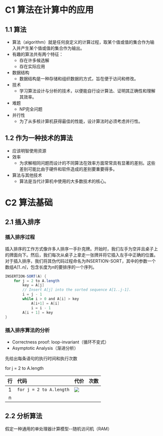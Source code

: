 # C1 算法在计算中的应用
## 1.1 算法

* 算法（algorithm）就是任何良定义的计算过程，取某个值或值的集合作为输入并产生某个值或值的集合作为输出。
* 有趣的算法共有两个特征：
	+ 存在许多候选解
	+ 存在实际应用
* 数据结构
	+ 数据结构是一种存储和组织数据的方式，旨在便于访问和修改。
* 技术
	+ 学习算法设计与分析的技术，以便能自行设计算法、证明其正确性和理解其效率。
* 难题
	+ NP完全问题
* 并行性
	+ 为了从多核计算机获得最佳的性能，设计算法时必须考虑并行性。

## 1.2 作为一种技术的算法

* 应该明智使用资源
* 效率
	+ 为求解相同问题而设计的不同算法在效率方面常常具有显著的差别。这些差别可能比由于硬件和软件造成的差别要重要得多。
* 算法与其他技术
	+ 算法是当代计算机中使用的大多数技术的核心。

# C2 算法基础
## 2.1 插入排序
### 插入排序过程
插入排序的工作方式像许多人排序一手扑克牌。开始时，我们左手为空并且桌子上的牌面向下。然后，我们每次从桌子上拿走一张牌并将它插入左手中正确的位置。
对于插入排序，我们将其伪代码过程命名为INSERTION-SORT，其中的参数一个数组*A\[1..n\]*，包含长度为*n*的要排序的一个序列。
```java
INSERTION-SORT(A) {
	for j = 2 to A.length
		key = A[j]
		// Insert A[j] into the sorted sequence A[1..j-1].
		i = j - 1
		while i > 0 and A[i] > key
			A[i+1] = A[i]
			i = i - 1
		A[i + 1] = key
}
```
### 插入排序算法的分析
* Correctness proof: loop-invariant（循环不变式）
* Asymptotic Analysis（渐进分析）

先给出每条语句的执行时间和执行次数


for j = 2 to A.length

|行|代码|代价|次数
|:-:|:---|--|:--:|
|1|`for j = 2 to A.length`|![](http://latex.codecogs.com/gif.latex?\\sigma=\sqrt{\frac{1}{n}{\sum_{k=1}^n(x_i-\bar{x})^2}})
|n|
## 2.2 分析算法
假定一种通用的单处理器计算模型--随机访问机（RAM）

